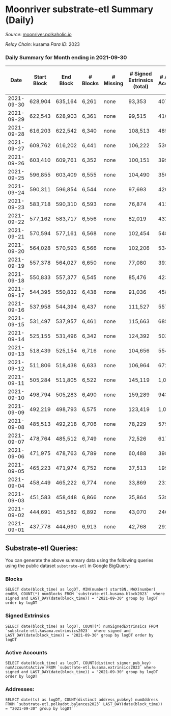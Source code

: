 # Moonriver substrate-etl Summary (Daily)

_Source_: [moonriver.polkaholic.io](https://moonriver.polkaholic.io)

*Relay Chain*: kusama
*Para ID*: 2023



### Daily Summary for Month ending in 2021-09-30


| Date | Start Block | End Block | # Blocks | # Missing | # Signed Extrinsics (total) | # Active Accounts | # Addresses with Balances | # Events | # Transfers | # XCM Transfers In | # XCM Transfers Out |
| ---- | ----------- | --------- | -------- | --------- | --------------------------- | ----------------- | ------------------------- | -------- | ----------- | ------------------ | ------------------- |
| 2021-09-30 | 628,904 | 635,164 | 6,261 | none | 93,353 | 407 | 121,301 | 623,713 | 22,158 ($21,362,117) |   |   |
| 2021-09-29 | 622,543 | 628,903 | 6,361 | none | 99,515 | 410 |  | 636,301 | 20,145 ($33,927,229) |   |   |
| 2021-09-28 | 616,203 | 622,542 | 6,340 | none | 108,513 | 485 |  | 685,890 | 23,364 ($25,652,283) |   |   |
| 2021-09-27 | 609,762 | 616,202 | 6,441 | none | 106,222 | 530 |  | 719,978 | 26,081 ($27,965,994) |   |   |
| 2021-09-26 | 603,410 | 609,761 | 6,352 | none | 100,151 | 399 |  | 690,208 | 25,708 ($24,731,556) |   |   |
| 2021-09-25 | 596,855 | 603,409 | 6,555 | none | 104,490 | 350 |  | 676,717 | 27,734 ($37,302,316) |   |   |
| 2021-09-24 | 590,311 | 596,854 | 6,544 | none | 97,693 | 420 |  | 565,599 | 23,202 ($42,359,158) |   |   |
| 2021-09-23 | 583,718 | 590,310 | 6,593 | none | 76,874 | 412 |  | 482,339 | 20,505 ($25,563,947) |   |   |
| 2021-09-22 | 577,162 | 583,717 | 6,556 | none | 82,019 | 432 |  | 565,538 | 24,511 ($26,333,897) |   |   |
| 2021-09-21 | 570,594 | 577,161 | 6,568 | none | 102,454 | 548 |  | 690,711 | 36,170 ($42,877,515) |   |   |
| 2021-09-20 | 564,028 | 570,593 | 6,566 | none | 102,206 | 534 |  | 654,139 | 28,958 ($64,885,219) |   |   |
| 2021-09-19 | 557,378 | 564,027 | 6,650 | none | 77,080 | 391 |  | 511,167 | 21,190 ($21,624,657) |   |   |
| 2021-09-18 | 550,833 | 557,377 | 6,545 | none | 85,476 | 423 |  | 554,204 | 23,420 ($20,251,038) |   |   |
| 2021-09-17 | 544,395 | 550,832 | 6,438 | none | 91,036 | 458 |  | 586,893 | 26,063 ($23,452,108) |   |   |
| 2021-09-16 | 537,958 | 544,394 | 6,437 | none | 111,527 | 557 |  | 747,197 | 44,599 ($38,569,245) |   |   |
| 2021-09-15 | 531,497 | 537,957 | 6,461 | none | 115,663 | 685 |  | 783,460 | 44,311 ($80,315,934) |   |   |
| 2021-09-14 | 525,155 | 531,496 | 6,342 | none | 124,392 | 503 |  | 793,734 | 59,137 ($48,140,066) |   |   |
| 2021-09-13 | 518,439 | 525,154 | 6,716 | none | 104,656 | 554 |  | 644,641 | 53,693 ($36,094,004) |   |   |
| 2021-09-12 | 511,806 | 518,438 | 6,633 | none | 106,964 | 672 |  | 659,355 | 53,212 ($44,194,519) |   |   |
| 2021-09-11 | 505,284 | 511,805 | 6,522 | none | 145,119 | 1,010 |  | 821,346 | 53,117 ($55,686,080) |   |   |
| 2021-09-10 | 498,794 | 505,283 | 6,490 | none | 159,289 | 943 |  | 948,663 | 68,845 ($83,958,888) |   |   |
| 2021-09-09 | 492,219 | 498,793 | 6,575 | none | 123,419 | 1,030 |  | 842,008 | 71,361 ($103,334,208) |   |   |
| 2021-09-08 | 485,513 | 492,218 | 6,706 | none | 78,229 | 579 |  | 525,944 | 38,232 ($59,632,437) |   |   |
| 2021-09-07 | 478,764 | 485,512 | 6,749 | none | 72,526 | 617 |  | 468,631 | 31,951 ($58,696,818) |   |   |
| 2021-09-06 | 471,975 | 478,763 | 6,789 | none | 60,488 | 398 |  | 374,179 | 27,900 ($68,121,523) |   |   |
| 2021-09-05 | 465,223 | 471,974 | 6,752 | none | 37,513 | 199 |  | 199,540 | 9,474 ($16,801,910) |   |   |
| 2021-09-04 | 458,449 | 465,222 | 6,774 | none | 33,869 | 231 |  | 165,939 | 6,118 ($17,051,356) |   |   |
| 2021-09-03 | 451,583 | 458,448 | 6,866 | none | 35,864 | 539 |  | 173,226 | 9,479 ($155,709,021) |   |   |
| 2021-09-02 | 444,691 | 451,582 | 6,892 | none | 43,070 | 246 |  | 229,921 | 13,641 ($32,282,357) |   |   |
| 2021-09-01 | 437,778 | 444,690 | 6,913 | none | 42,768 | 291 |  | 226,712 | 15,432 ($51,621,540) |   |   |

## Substrate-etl Queries:
You can generate the above summary data using the following queries using the public dataset `substrate-etl` in Google BigQuery:


### Blocks
```
SELECT date(block_time) as logDT, MIN(number) startBN, MAX(number) endBN, COUNT(*) numBlocks FROM `substrate-etl.kusama.block2023`  where signed and LAST_DAY(date(block_time)) = "2021-09-30" group by logDT order by logDT
```


### Signed Extrinsics
```
SELECT date(block_time) as logDT, COUNT(*) numSignedExtrinsics FROM `substrate-etl.kusama.extrinsics2023`  where signed and LAST_DAY(date(block_time)) = "2021-09-30" group by logDT order by logDT
```


### Active Accounts
```
SELECT date(block_time) as logDT, COUNT(distinct signer_pub_key) numAccountsActive FROM `substrate-etl.kusama.extrinsics2023` where signed and LAST_DAY(date(block_time)) = "2021-09-30" group by logDT order by logDT
```


### Addresses:
```
SELECT date(ts) as logDT, COUNT(distinct address_pubkey) numAddress FROM `substrate-etl.polkadot.balances2023` LAST_DAY(date(block_time)) = "2021-09-30" group by logDT```

